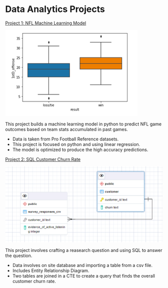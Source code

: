 # Data Analytics Projects


[Project 1: NFL Machine Learning Model](https://github.com/kjdum/portfolio/blob/main/NFL%20Python%20Machine%20Learning.ipynb)

![1stD_Boxplot](https://github.com/kjdum/portfolio/blob/main/assets/1stD_boxplot.png)

This project builds a machine learning model in python to predict NFL game outcomes based on team stats accumulated in past games.

- Data is taken from Pro Football Reference datasets.
- This project is focused on python and using linear regression.
- The model is optimized to produce the high accuracy predictions.


[Project 2: SQL Customer Churn Rate](https://github.com/kjdum/portfolio/blob/main/postgreSQL_acquisition.pdf)

![Churn_ERD](https://github.com/kjdum/portfolio/blob/main/assets/Churn_ERD.png)

This project involves crafting a reasearch question and using SQL to answer the question.

- Data involves on site database and importing a table from a csv file.
- Includes Entity Relationship Diagram.
- Two tables are joined in a CTE to create a query that finds the overall customer churn rate.
